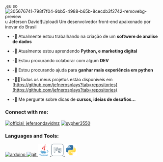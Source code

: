 
,eu so![305676741-798f7f04-9bb5-4988-b65b-8cecdb3f2742-removebg-preview](https://github.com/Jefmz/Jefmz/assets/136089454/4c354faf-2263-48f8-8b8e-a72ba0587b06)
u Jeferson David</h1>![Uploadi
Um desenvolvedor front-end apaixonado por inovar do Brasil</h3>

- -🔭 Atualmente estou trabalhando na criação de um **softwere de analise de dados**

- -🌱 Atualmente estou aprendendo **Python, e marketing digital**

- -👯 Estou procurando colaborar com algum **DEV**

- -🤝 Estou procurando ajuda para **ganhar mais experiência em python**

- -👨‍💻Todos os meus projetos estão disponíveis em [https://github.com/jefnerosplays?tab=repositories](https://github.com/jefnerosplays?tab=repositories)

- -💬 Me pergunte sobre dicas de **cursos, ideias de desafios...**

<h3 align="left">Connect with me:</h3>
<p align="left">
<a href="https://instagram.com/official_jefersondavidmz" target="blank"><img align="center" src="https://raw.githubusercontent.com/rahuldkjain/github-profile-readme-generator/master/src/images/icons/Social/instagram.svg" alt="official_jefersondavidmz" height="30" width="40" /></a>
<a href="https://discord.gg/sypher3550" target="blank"><img align="center" src="https://raw.githubusercontent.com/rahuldkjain/github-profile-readme-generator/master/src/images/icons/Social/discord.svg" alt="sypher3550" height="30" width="40" /></a>
</p>

<h3 align="left">Languages and Tools:</h3>
<p align="left"> <a href="https://www.arduino.cc/" target="_blank" rel="noreferrer"> <img src="https://cdn.worldvectorlogo.com/logos/arduino-1.svg" alt="arduino" width="40" height="40"/> </a> <a href="https://git-scm.com/" target="_blank" rel="noreferrer"> <img src="https://www.vectorlogo.zone/logos/git-scm/git-scm-icon.svg" alt="git" width="40" height="40"/> </a> <a href="https://www.java.com" target="_blank" rel="noreferrer"> <img src="https://raw.githubusercontent.com/devicons/devicon/master/icons/java/java-original.svg" alt="java" width="40" height="40"/> </a> <a href="https://www.photoshop.com/en" target="_blank" rel="noreferrer"> <img src="https://raw.githubusercontent.com/devicons/devicon/master/icons/photoshop/photoshop-line.svg" alt="photoshop" width="40" height="40"/> </a> <a href="https://www.python.org" target="_blank" rel="noreferrer"> <img src="https://raw.githubusercontent.com/devicons/devicon/master/icons/python/python-original.svg" alt="python" width="40" height="40"/> </a> </p>
